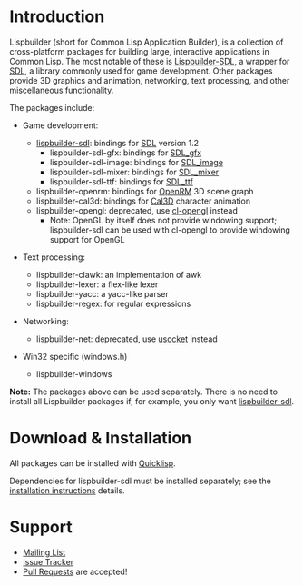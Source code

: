 # Introduction

Lispbuilder (short for Common Lisp Application Builder), is a
collection of cross-platform packages for building large, interactive
applications in Common Lisp. The most notable of these is
[Lispbuilder-SDL](LispbuilderSDL), a wrapper for
[SDL](https://libsdl.org/), a library commonly used for game
development. Other packages provide 3D graphics and animation,
networking, text processing, and other miscellaneous functionality.

The packages include:

  * Game development:
    * [lispbuilder-sdl](LispbuilderSDL): bindings for [SDL](https://libsdl.org/) version 1.2
      * lispbuilder-sdl-gfx: bindings for [SDL_gfx](http://www.ferzkopp.net/wordpress/2016/01/02/sdl_gfx-sdl2_gfx/)
      * lispbuilder-sdl-image: bindings for [SDL_image](https://www.libsdl.org/projects/SDL_image/release-1.2.html)
      * lispbuilder-sdl-mixer: bindings for [SDL_mixer](https://www.libsdl.org/projects/SDL_mixer/release-1.2.html)
      * lispbuilder-sdl-ttf: bindings for [SDL_ttf](https://www.libsdl.org/projects/SDL_ttf/release-1.2.html)
    * lispbuilder-openrm: bindings for [OpenRM](https://sourceforge.net/projects/openrm/) 3D scene graph
    * lispbuilder-cal3d: bindings for [Cal3D](http://home.gna.org/cal3d/) character animation
    * lispbuilder-opengl: deprecated, use [cl-opengl](https://common-lisp.net/project/cl-opengl/) instead
      * Note: OpenGL by itself does not provide windowing support; lispbuilder-sdl can be used with cl-opengl to provide windowing support for OpenGL

  * Text processing:
    * lispbuilder-clawk: an implementation of awk
    * lispbuilder-lexer: a flex-like lexer
    * lispbuilder-yacc: a yacc-like parser
    * lispbuilder-regex: for regular expressions

  * Networking:
    * lispbuilder-net: deprecated, use [usocket](https://common-lisp.net/project/usocket/) instead

  * Win32 specific (windows.h)
    * lispbuilder-windows

**Note:** The packages above can be used separately. There is no need
to install all Lispbuilder packages if, for example, you only want
[lispbuilder-sdl](LispbuilderSDL).

# Download & Installation

All packages can be installed with [Quicklisp](https://www.quicklisp.org/).

Dependencies for lispbuilder-sdl must be installed separately; see the
[installation instructions](DownloadInstallationIntro) details.

# Support

  * [Mailing List](http://groups.google.com/group/lispbuilder)
  * [Issue Tracker](https://github.com/lispbuilder/lispbuilder/issues)
  * [Pull Requests](https://github.com/lispbuilder/lispbuilder/pulls) are accepted!

